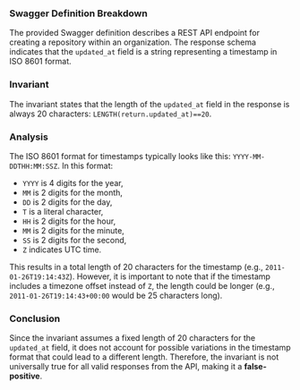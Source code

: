 ### Swagger Definition Breakdown
The provided Swagger definition describes a REST API endpoint for creating a repository within an organization. The response schema indicates that the `updated_at` field is a string representing a timestamp in ISO 8601 format.

### Invariant
The invariant states that the length of the `updated_at` field in the response is always 20 characters: `LENGTH(return.updated_at)==20`. 

### Analysis
The ISO 8601 format for timestamps typically looks like this: `YYYY-MM-DDTHH:MM:SSZ`. In this format:
- `YYYY` is 4 digits for the year,
- `MM` is 2 digits for the month,
- `DD` is 2 digits for the day,
- `T` is a literal character,
- `HH` is 2 digits for the hour,
- `MM` is 2 digits for the minute,
- `SS` is 2 digits for the second,
- `Z` indicates UTC time.

This results in a total length of 20 characters for the timestamp (e.g., `2011-01-26T19:14:43Z`). However, it is important to note that if the timestamp includes a timezone offset instead of `Z`, the length could be longer (e.g., `2011-01-26T19:14:43+00:00` would be 25 characters long).

### Conclusion
Since the invariant assumes a fixed length of 20 characters for the `updated_at` field, it does not account for possible variations in the timestamp format that could lead to a different length. Therefore, the invariant is not universally true for all valid responses from the API, making it a **false-positive**.
